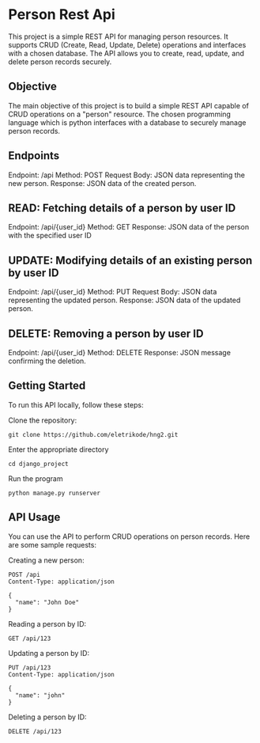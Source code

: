 # Person Rest Api

This project is a simple REST API for managing person resources. It supports CRUD (Create, Read, Update, Delete) operations and interfaces with a chosen database. The API allows you to create, read, update, and delete person records securely.

## Objective

The main objective of this project is to build a simple REST API capable of CRUD operations on a "person" resource. The chosen programming language which is python interfaces with a database to securely manage person records.

## Endpoints

Endpoint: /api
Method: POST
Request Body: JSON data representing the new person.
Response: JSON data of the created person.

## READ: Fetching details of a person by user ID

Endpoint: /api/{user_id}
Method: GET
Response: JSON data of the person with the specified user ID

## UPDATE: Modifying details of an existing person by user ID

Endpoint: /api/{user_id}
Method: PUT
Request Body: JSON data representing the updated person.
Response: JSON data of the updated person.

## DELETE: Removing a person by user ID
Endpoint: /api/{user_id}
Method: DELETE
Response: JSON message confirming the deletion.


## Getting Started

To run this API locally, follow these steps:

Clone the repository:
```
git clone https://github.com/eletrikode/hng2.git
```
Enter the appropriate directory
```
cd django_project
```
Run the program
```
python manage.py runserver
```

## API Usage
You can use the API to perform CRUD operations on person records. Here are some sample requests:

Creating a new person:
```
POST /api
Content-Type: application/json

{
  "name": "John Doe"
}
```
Reading a person by ID:
```
GET /api/123
```
Updating a person by ID:
```
PUT /api/123
Content-Type: application/json

{
  "name": "john"
}
```
Deleting a person by ID:
```
DELETE /api/123
```

